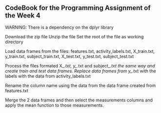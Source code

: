 ## CodeBook for the Programming Assignment of the Week 4

WARNING: There is a dependency on the dplyr library

Download the zip file
Unzip the file 
Set the root of the file as working directory

Load data frames from the files: features.txt, activity_labels.txt,
X_train.txt, y_train.txt, subject_train.txt, X_test.txt, y_test.txt,
subject_test.txt

Process the files formated X_*.txt, y_*.txt and subject_*.txt the same way and create
train and test data frames. Replace data frames from y_*.txt with the labels with the
data from activity_labels.txt

Rename the column name using the data from the data frame created from features.txt


Merge the 2 data frames and then select the measurements columns and apply the mean
function to those measurements.